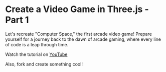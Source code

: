 # Create a Video Game in Three.js - Part 1

Let's recreate "Computer Space," the first arcade video game! Prepare yourself for a journey back to the dawn of arcade gaming, where every line of code is a leap through time.

Watch the tutorial on [YouTube](https://youtu.be/wuiOMMAPb4s)

Also, fork and create something cool!